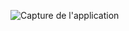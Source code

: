 ![Capture de l'application](https://ik.imagekit.io/m1sw0ucn9/Screenshot%202025-01-23%20112300.png?updatedAt=1737628645436)

